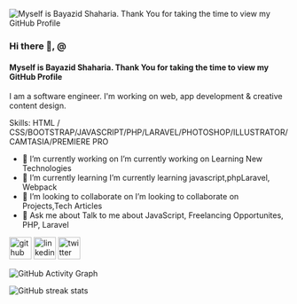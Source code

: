 ![Myself is Bayazid Shaharia. Thank You for taking the time to view my GitHub Profile ](https://pbs.twimg.com/profile_banners/1474128530195693574/1646322681/600x200)
### Hi there 👋, @
#### Myself is Bayazid Shaharia. Thank You for taking the time to view my GitHub Profile 
I am a software engineer. I'm working on web, app development & creative content design.

Skills:   HTML / CSS/BOOTSTRAP/JAVASCRIPT/PHP/LARAVEL/PHOTOSHOP/ILLUSTRATOR/CAMTASIA/PREMIERE PRO

- 🔭 I’m currently working on I’m currently working on Learning New Technologies 
- 🌱 I’m currently learning  I’m currently learning javascript,phpLaravel, Webpack 
- 👯 I’m looking to collaborate on  I’m looking to collaborate on Projects,Tech Articles 
- 💬 Ask me about Talk to me about JavaScript, Freelancing Opportunites, PHP, Laravel 


[<img src='https://cdn.jsdelivr.net/npm/simple-icons@3.0.1/icons/github.svg' alt='github' height='40'>](https://github.com/bayazidshaharia)  [<img src='https://cdn.jsdelivr.net/npm/simple-icons@3.0.1/icons/linkedin.svg' alt='linkedin' height='40'>](https://www.linkedin.com/in/SHAHARIABAYAZID/)  [<img src='https://cdn.jsdelivr.net/npm/simple-icons@3.0.1/icons/twitter.svg' alt='twitter' height='40'>](https://twitter.com/ShahariaBayazid)  

![GitHub Activity Graph](https://activity-graph.herokuapp.com/graph?username=bayazidshaharia)  

![GitHub streak stats](https://github-readme-streak-stats.herokuapp.com/?user=bayazidshaharia)  


